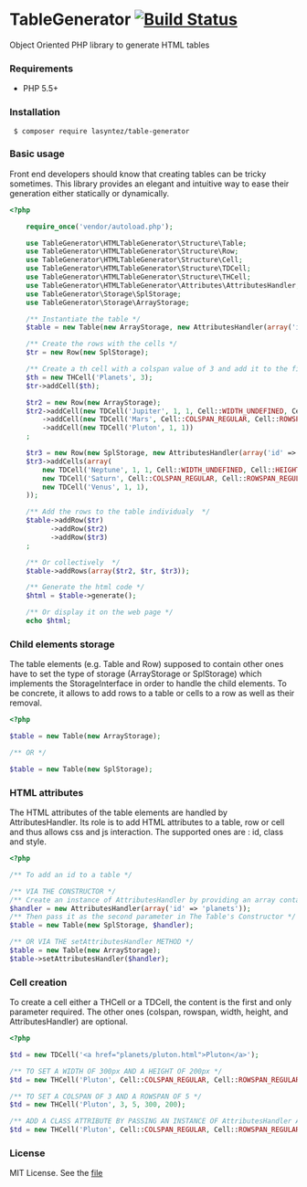 # TableGenerator [![Build Status](https://travis-ci.org/laSyntez/TableGenerator.svg?branch=master)](https://travis-ci.org/laSyntez/TableGenerator)

Object Oriented PHP library to generate HTML tables

### Requirements

 * PHP 5.5+

### Installation

```cli
 $ composer require lasyntez/table-generator
```

### Basic usage

Front end developers should know that creating tables can be tricky sometimes. This library provides an elegant and intuitive way to ease their generation either statically or dynamically.

```php
<?php

    require_once('vendor/autoload.php');

	use TableGenerator\HTMLTableGenerator\Structure\Table;
	use TableGenerator\HTMLTableGenerator\Structure\Row;
	use TableGenerator\HTMLTableGenerator\Structure\Cell;
	use TableGenerator\HTMLTableGenerator\Structure\TDCell;
	use TableGenerator\HTMLTableGenerator\Structure\THCell;
    use TableGenerator\HTMLTableGenerator\Attributes\AttributesHandler;
	use TableGenerator\Storage\SplStorage;
	use TableGenerator\Storage\ArrayStorage;

    /** Instantiate the table */
	$table = new Table(new ArrayStorage, new AttributesHandler(array('id' => 'planets')));

    /** Create the rows with the cells */
	$tr = new Row(new SplStorage);

    /** Create a th cell with a colspan value of 3 and add it to the first row */
    $th = new THCell('Planets', 3);
	$tr->addCell($th);

	$tr2 = new Row(new ArrayStorage);
	$tr2->addCell(new TDCell('Jupiter', 1, 1, Cell::WIDTH_UNDEFINED, Cell::HEIGHT_UNDEFINED))
        ->addCell(new TDCell('Mars', Cell::COLSPAN_REGULAR, Cell::ROWSPAN_REGULAR))
	    ->addCell(new TDCell('Pluton', 1, 1))
    ;

	$tr3 = new Row(new SplStorage, new AttributesHandler(array('id' => 'orion')));
	$tr3->addCells(array(
		new TDCell('Neptune', 1, 1, Cell::WIDTH_UNDEFINED, Cell::HEIGHT_UNDEFINED),
		new TDCell('Saturn', Cell::COLSPAN_REGULAR, Cell::ROWSPAN_REGULAR),
		new TDCell('Venus', 1, 1),
	));

	/** Add the rows to the table individualy  */
	$table->addRow($tr)
		  ->addRow($tr2)
		  ->addRow($tr3)
    ;

	/** Or collectively  */
	$table->addRows(array($tr2, $tr, $tr3));

    /** Generate the html code */
	$html = $table->generate();

    /** Or display it on the web page */
	echo $html;
```

### Child elements storage
The table elements (e.g. Table and Row) supposed to contain other ones have to set the type of storage (ArrayStorage or SplStorage) which implements the StorageInterface in order to handle the child elements. To be concrete, it allows to add rows to a table or cells to a row as well as their removal.

```php
<?php

$table = new Table(new ArrayStorage);

/** OR */

$table = new Table(new SplStorage);
```

### HTML attributes
The HTML attributes of the table elements are handled by AttributesHandler. Its role is to add HTML attributes to a table, row or cell and thus allows css and js interaction.
The supported ones are : id, class and style.

```php
<?php

/** To add an id to a table */

/** VIA THE CONSTRUCTOR */
/** Create an instance of AttributesHandler by providing an array containing the attributes with their values  */
$handler = new AttributesHandler(array('id' => 'planets'));
/** Then pass it as the second parameter in The Table's Constructor */
$table = new Table(new SplStorage, $handler);

/** OR VIA THE setAttributesHandler METHOD */
$table = new Table(new ArrayStorage);
$table->setAttributesHandler($handler);
```

### Cell creation

To create a cell either a THCell or a TDCell, the content is the first and only parameter required. The other ones (colspan, rowspan, width, height, and AttributesHandler) are optional.

```php
<?php

$td = new TDCell('<a href="planets/pluton.html">Pluton</a>');

/** TO SET A WIDTH OF 300px AND A HEIGHT OF 200px */
$td = new THCell('Pluton', Cell::COLSPAN_REGULAR, Cell::ROWSPAN_REGULAR, 300, 200);

/** TO SET A COLSPAN OF 3 AND A ROWSPAN OF 5 */
$td = new THCell('Pluton', 3, 5, 300, 200);

/** ADD A CLASS ATTRIBUTE BY PASSING AN INSTANCE OF AttributesHandler AS THE LAST PARAMETER IN THE CELL'S CONSTRUCTOR */
$td = new THCell('Pluton', Cell::COLSPAN_REGULAR, Cell::ROWSPAN_REGULAR, Cell::WIDTH_UNDEFINED, Cell::HEIGHT_UNDEFINED, new AttributesHandler(array('class' => 'pluton')));
```

### License

MIT License. See the [file](./LICENSE.md)
